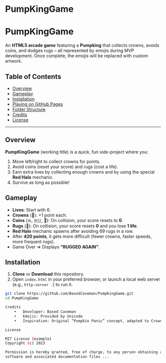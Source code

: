 # PumpKingGame
# PumpKingGame

An **HTML5 arcade game** featuring a **Pumpking** that collects crowns, avoids coins, and dodges rugs – all represented by emojis during MVP development. Once complete, the emojis will be replaced with custom artwork.

## Table of Contents

- [Overview](#overview)
- [Gameplay](#gameplay)
- [Installation](#installation)
- [Playing on GitHub Pages](#playing-on-github-pages)
- [Folder Structure](#folder-structure)
- [Credits](#credits)
- [License](#license)

---

## Overview

**PumpKingGame** (working title) is a quick, fun side-project where you:
1. Move left/right to collect crowns for points.
2. Avoid coins (reset your score) and rugs (cost a life).
3. Earn extra lives by collecting enough crowns and by using the special **Red Halo** mechanic.
4. Survive as long as possible!

## Gameplay

- **Lives**: Start with 6.
- **Crowns** (👑): +1 point each.
- **Coins** (♎, 🇷🇺, 💸): On collision, your score resets to **0**.
- **Rugs** (🧻): On collision, your score resets **0** and you lose **1 life**.
- **Red Halo** mechanic spawns after avoiding 69 rugs in a row.
- After **420 points**, it gets more difficult (fewer crowns, faster speeds, more frequent rugs).
- Game Over => Displays **"RUGGED AGAIN"**.

## Installation

1. **Clone** or **Download** this repository.
2. Open `index.html` in your preferred browser, or launch a local web server (e.g., `http-server .`) to run it.

```bash
git clone https://github.com/BasedCaveman/PumpKingGame.git
cd PumpKingGame

Credits
	•	Developer: Based Caveman
	•	Emojis: Provided by Unicode
	•	Inspiration: Original “Pumpkin Panic” concept, adapted to Crown Collector mechanics.

License

MIT License (example)
Copyright (c) 2023

Permission is hereby granted, free of charge, to any person obtaining a copy of this 
software and associated documentation files ...
